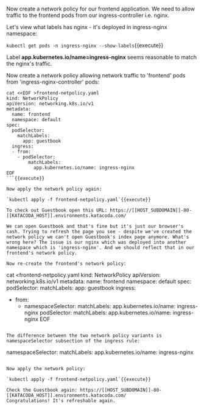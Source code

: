 Now create a network policy for our frontend application.
We need to allow traffic to the frontend pods from our ingress-controller i.e. nginx.

Let's view what labels has nginx - it's deployed in ingress-nginx namespace:

`kubectl get pods -n ingress-nginx --show-labels`{{execute}}

Label **app.kubernetes.io/name=ingress-nginx** seems reasonable to match the
nginx's traffic.

Now create a network policy allowing network traffic to 'frontend' pods from 'ingress-nginx-controller' pods:

```
cat <<EOF >frontend-netpolicy.yaml
kind: NetworkPolicy
apiVersion: networking.k8s.io/v1
metadata:
  name: frontend
  namespace: default
spec:
  podSelector:
    matchLabels:
      app: guestbook
  ingress:
  - from:
    - podSelector:
        matchLabels:
          app.kubernetes.io/name: ingress-nginx
EOF
```{{execute}}

Now apply the network policy again:

`kubectl apply -f frontend-netpolicy.yaml`{{execute}}

To check out Guestbook open this URL: https://[[HOST_SUBDOMAIN]]-80-[[KATACODA_HOST]].environments.katacoda.com/

We can open Guestbook and that's fine but it's just our browser's cash. Trying to refresh the page you see - despite we've created the network policy we can't open Guestbook's index page anymore. What's wrong here? The issue is our nginx which was deployed into another namespace which is 'ingress-nginx'. And we should reflect that in our frontend's network policy.

Now re-create the frontend's network policy:

```
cat <<EOF >frontend-netpolicy.yaml
kind: NetworkPolicy
apiVersion: networking.k8s.io/v1
metadata:
  name: frontend
  namespace: default
spec:
  podSelector:
    matchLabels:
      app: guestbook
  ingress:
  - from:
    - namespaceSelector:
        matchLabels:
          app.kubernetes.io/name: ingress-nginx
      podSelector:
        matchLabels:
          app.kubernetes.io/name: ingress-nginx
EOF
```{{execute}}

The difference between the two network policy variants is namespaceSelector subsection of the ingress rule:

```
namespaceSelector:
  matchLabels:
    app.kubernetes.io/name: ingress-nginx
```

Now apply the network policy:

`kubectl apply -f frontend-netpolicy.yaml`{{execute}}

Check the Guestbook again: https://[[HOST_SUBDOMAIN]]-80-[[KATACODA_HOST]].environments.katacoda.com/
Congratulations! It's refreshable again.


